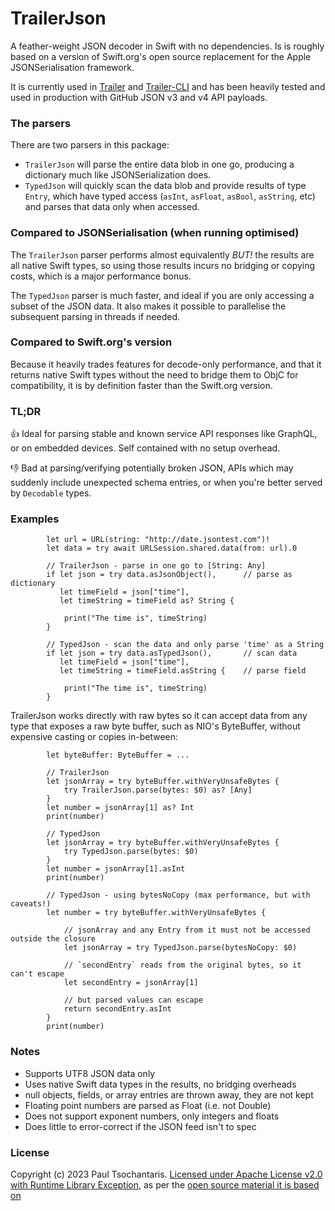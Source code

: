 # TrailerJson

A feather-weight JSON decoder in Swift with no dependencies. Is is roughly based on a version of Swift.org's open source replacement for the Apple JSONSerialisation framework.

It is currently used in [Trailer](https://github.com/ptsochantaris/trailer) and [Trailer-CLI](https://github.com/ptsochantaris/trailer-cli) and has been heavily tested and used in production with GitHub JSON v3 and v4 API payloads.

### The parsers
There are two parsers in this package:
- `TrailerJson` will parse the entire data blob in one go, producing a dictionary much like JSONSerialization does.
- `TypedJson` will quickly scan the data blob and provide results of type `Entry`, which have typed access (`asInt`, `asFloat`, `asBool`, `asString`, etc) and parses that data only when accessed.

### Compared to JSONSerialisation (when running optimised)
The `TrailerJson` parser performs almost equivalently _BUT!_ the results are all native Swift types, so using those results incurs no bridging or copying costs, which is a major performance bonus.

The `TypedJson` parser is much faster, and ideal if you are only accessing a subset of the JSON data. It also makes it possible to parallelise the subsequent parsing in threads if needed.

### Compared to Swift.org's version
Because it heavily trades features for decode-only performance, and that it returns native Swift types without the need to bridge them to ObjC for compatibility, it is by definition faster than the Swift.org version.

### TL;DR
👍 Ideal for parsing stable and known service API responses like GraphQL, or on embedded devices. Self contained with no setup overhead.

👎 Bad at parsing/verifying potentially broken JSON, APIs which may suddenly include unexpected schema entries, or when you're better served by `Decodable` types.

### Examples
```
        let url = URL(string: "http://date.jsontest.com")!
        let data = try await URLSession.shared.data(from: url).0
```

```
        // TrailerJson - parse in one go to [String: Any]
        if let json = try data.asJsonObject(),      // parse as dictionary
           let timeField = json["time"],
           let timeString = timeField as? String {
           
            print("The time is", timeString)
        }
```

```        
        // TypedJson - scan the data and only parse 'time' as a String
        if let json = try data.asTypedJson(),       // scan data
           let timeField = json["time"],
           let timeString = timeField.asString {    // parse field
           
            print("The time is", timeString)
        }
```

TrailerJson works directly with raw bytes so it can accept data from any type that exposes a raw byte buffer, such as NIO's ByteBuffer, without expensive casting or copies in-between:

```
        let byteBuffer: ByteBuffer = ...
        
        // TrailerJson
        let jsonArray = try byteBuffer.withVeryUnsafeBytes { 
            try TrailerJson.parse(bytes: $0) as? [Any]
        }
        let number = jsonArray[1] as? Int
        print(number)
        
        // TypedJson
        let jsonArray = try byteBuffer.withVeryUnsafeBytes { 
            try TypedJson.parse(bytes: $0)
        }
        let number = jsonArray[1].asInt
        print(number)
```

```        
        // TypedJson - using bytesNoCopy (max performance, but with caveats!)
        let number = try byteBuffer.withVeryUnsafeBytes { 

            // jsonArray and any Entry from it must not be accessed outside the closure 
            let jsonArray = try TypedJson.parse(bytesNoCopy: $0)

            // `secondEntry` reads from the original bytes, so it can't escape 
            let secondEntry = jsonArray[1]

            // but parsed values can escape
            return secondEntry.asInt
        }
        print(number)        
```

### Notes
- Supports UTF8 JSON data only
- Uses native Swift data types in the results, no bridging overheads
- null objects, fields, or array entries are thrown away, they are not kept
- Floating point numbers are parsed as Float (i.e. not Double)
- Does not support exponent numbers, only integers and floats
- Does little to error-correct if the JSON feed isn't to spec

### License
Copyright (c) 2023 Paul Tsochantaris. [Licensed under Apache License v2.0 with Runtime Library Exception](https://www.apache.org/licenses/LICENSE-2.0.html), as per the [open source material it is based on](https://github.com/apple/swift-corelibs-foundation/blob/bafd3d0f800397a15a3d092979ee7e788082feee/Sources/Foundation/JSONSerialization.swift)

